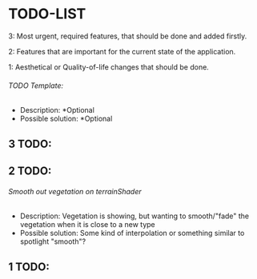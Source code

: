# TODO-LIST


3: Most urgent, required features, that should be done and added firstly.

2: Features that are important for the current state of the application.

1: Aesthetical or Quality-of-life changes that should be done.


###### TODO Template:
- Description: *Optional
- Possible solution: *Optional


## 3 TODO:


## 2 TODO:

###### Smooth out vegetation on terrainShader
- Description: Vegetation is showing, but wanting to smooth/"fade" the vegetation when it is close to a new type
- Possible solution: Some kind of interpolation or something similar to spotlight "smooth"?

## 1 TODO:
